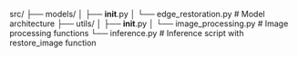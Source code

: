 src/
├── models/
│   ├── __init__.py
│   └── edge_restoration.py      # Model architecture
├── utils/
│   ├── __init__.py
│   └── image_processing.py      # Image processing functions
└── inference.py                 # Inference script with restore_image function
